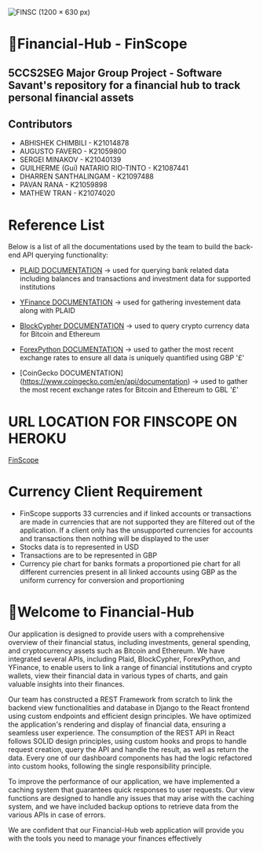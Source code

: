![FINSC (1200 × 630 px)](https://user-images.githubusercontent.com/123044814/228573703-d980d2af-e1b6-4050-a5ef-d86d30937d63.png)
# 🏦Financial-Hub - FinScope 

## 5CCS2SEG Major Group Project - Software Savant's repository for a financial hub to track personal financial assets

## Contributors
- ABHISHEK CHIMBILI - K21014878
- AUGUSTO FAVERO - K21059800
- SERGEI MINAKOV - K21040139
- GUILHERME (Gui) NATARIO RIO-TINTO - K21087441
- DHARREN SANTHALINGAM - K21097488
- PAVAN RANA - K21059898
- MATHEW TRAN - K21074020

# Reference List
Below is a list of all the documentations used by the team to build the back-end API querying functionality:
- [PLAID DOCUMENTATION](https://plaid.com/docs/) -> used for querying bank related data including balances and transactions and investment data for supported institutions

- [YFinance DOCUMENTATION](https://github.com/ranaroussi/yfinance) -> used for gathering investement data along with PLAID

- [BlockCypher DOCUMENTATION](https://www.blockcypher.com/dev/bitcoin/#introduction) -> used to query crypto currency data for Bitcoin and Ethereum

- [ForexPython DOCUMENTATION](https://pypi.org/project/forex-python/) -> used to gather the most recent exchange rates to ensure all data is uniquely quantified using GBP '£'

- [CoinGecko DOCUMENTATION] (https://www.coingecko.com/en/api/documentation) -> used to gather the most recent exchange rates for Bitcoin and Ethereum to GBL '£'

# URL LOCATION FOR FINSCOPE ON HEROKU
[FinScope](https://financial-hub.herokuapp.com)

# Currency Client Requirement
- FinScope supports 33 currencies and if linked accounts or transactions are made in currencies that are not supported they are filtered out of the application. If a client only has the unsupported currencies for accounts and transactions then nothing will be displayed to the user
- Stocks data is to represented in USD
- Transactions are to be represented in GBP
- Currency pie chart for banks formats a proportioned pie chart for all different currencies present in all linked accounts using GBP as the uniform currency for conversion and proportioning


# 👋Welcome to Financial-Hub
Our application is designed to provide users with a comprehensive overview of their financial status, including investments, general spending, and cryptocurrency assets such as Bitcoin and Ethereum. We have integrated several APIs, including Plaid, BlockCypher, ForexPython, and YFinance, to enable users to link a range of financial institutions and crypto wallets, view their financial data in various types of charts, and gain valuable insights into their finances.

Our team has constructed a REST Framework from scratch to link the backend view functionalities and database in Django to the React frontend using custom endpoints and efficient design principles. We have optimized the application's rendering and display of financial data, ensuring a seamless user experience. The consumption of the REST API in React follows SOLID design principles, using custom hooks and props to handle request creation, query the API and handle the result, as well as return the data. Every one of our dashboard components has had the logic refactored into custom hooks, following the single responsibility principle.

To improve the performance of our application, we have implemented a caching system that guarantees quick responses to user requests. Our view functions are designed to handle any issues that may arise with the caching system, and we have included backup options to retrieve data from the various APIs in case of errors.

We are confident that our Financial-Hub web application will provide you with the tools you need to manage your finances effectively

